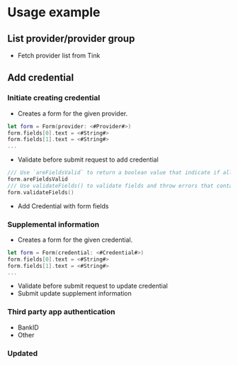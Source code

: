 # Usage example

## List provider/provider group
- Fetch provider list from Tink
## Add credential
### Initiate creating credential
- Creates a form for the given provider.
```swift
let form = Form(provider: <#Provider#>)
form.fields[0].text = <#String#>
form.fields[1].text = <#String#>
...
```

- Validate before submit request to add credential
```swift
/// Use `areFieldsValid` to return a boolean value that indicate if all form fields are valid
form.areFieldsValid
/// Use validateFields() to validate fields and throw errors that contain more info if values in the fields are not valid
form.validateFields()
```

- Add Credential with form fields
### Supplemental information
- Creates a form for the given credential.
```swift
let form = Form(credential: <#Credential#>)
form.fields[0].text = <#String#>
form.fields[1].text = <#String#>
...
```

- Validate before submit request to update credential
- Submit update supplement information 
### Third party app authentication
- BankID
- Other
### Updated
